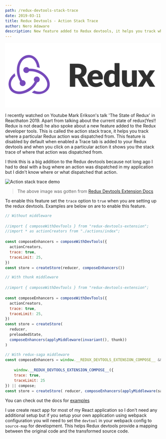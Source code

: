 ```yaml
---
path: /redux-devtools-stack-trace
date: 2019-03-11
title: Redux Devtools - Action Stack Trace
author: Nero Adaware
description: New feature added to Redux devtools, it helps you track where a particular redux action was dispatched from.
---
```


![Cover image](./redux.png)

I recently watched on Youtube Mark Erikson's talk 'The State of Redux' in Reacthaton 2019. Apart from talking about the current state of redux(Yes!! Redux is not dead) he also spoke about a new feature added to the Redux developer tools. This is called the action stack trace, it helps you track where a particular Redux action was dispatched from. This feature is disabled by default when enabled a Trace tab is added to your Redux devtools and when you click on a particular action it shows you the stack trace of where that action was dispatched from.

I think this is a big addition to the Redux devtools because not long ago I had to deal with a bug where an action was dispatched in my application but I didn't know where or what dispatched that action.

![Action stack trace demo](https://user-images.githubusercontent.com/7957859/50161148-a1639300-02e3-11e9-80e7-18d3215a0bf8.gif)

> The above image was gotten from [Redux Devtools Extension Docs](https://github.com/zalmoxisus/redux-devtools-extension/blob/master/docs/Features/Trace.md)

To enable this feature set the `trace` option to `true` when you are setting up the redux devtools. Examples are below on are to enable this feature.

```js
// Without middleware

//import { composeWithDevTools } from "redux-devtools-extension";
//import * as actionCreators from "./actions/index";

const composeEnhancers = composeWithDevTools({
  actionCreators,
  trace: true,
  traceLimit: 25,
})
const store = createStore(reducer, composeEnhancers())
```

```js
// With thunk middleware

//import { composeWithDevTools } from "redux-devtools-extension";

const composeEnhancers = composeWithDevTools({
  actionCreators,
  trace: true,
  traceLimit: 25,
})
const store = createStore(
  reducer,
  preloadedState,
  composeEnhancers(applyMiddleware(invariant(), thunk))
)
```

```js
// With redux-saga middleware
const composeEnhancers = window.__REDUX_DEVTOOLS_EXTENSION_COMPOSE__ &&

    window.__REDUX_DEVTOOLS_EXTENSION_COMPOSE__({
    trace: true,
    traceLimit: 25
}) || compose;
const store = createStore( reducer, composeEnhancers(applyMiddleware(sagaMiddleware))
```

You can check out the docs for [examples](https://github.com/zalmoxisus/redux-devtools-extension/commit/64717bb9b3534ff616d9db56c2be680627c7b09d)

I use create react app for most of my React application so I don't need any additional setup but if you setup your own application using webpack configuration you will need to set the `devtool` in your webpack config to `source-map` for development. This helps Redux devtools provide a mapping between the original code and the transformed source code.
